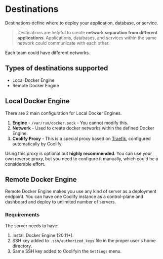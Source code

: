 # Destinations

Destinations define where to deploy your application, database, or service.
> Destinations are helpful to create **network separation from different applications**. Applications, databases, and services within the same network could communicate with each other.

Each team could have different networks.

## Types of destinations supported
- Local Docker Engine
- Remote Docker Engine

## Local Docker Engine
There are 2 main configuration for Local Docker Engines.
1. **Engine** - `/var/run/docker.sock` - You cannot modify this.
2. **Network** - Used to create docker networks within the defined Docker Engine.
3. **Coolify Proxy** - This is a special proxy based on [Traefik](https://traefik.io/traefik/), configured automatically by Coolify. 

Using this proxy is optional but **highly recommended**. You can use your own reverse proxy, but you need to configure it manually, which could be a considerable effort.


## Remote Docker Engine
Remote Docker Engine makes you use any kind of server as a deployment endpoint. You can have one Coolify instance as a control-plane and dashboard and deploy to unlimited number of servers.

### Requirements
The server needs to have:
1. Install Docker Engine (20.11+).
2. SSH key added to `.ssh/authorized_keys` file in the proper user's home directory.
3. Same SSH key added to Coolifyin the `Settings` menu.
